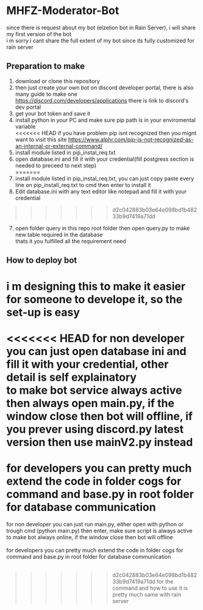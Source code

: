 # MHFZ-Moderator-Bot <br />

since there is request about my bot (elzelion bot in Rain Server), i will share my first version of the bot <br />
i m sorry i cant share the full extent of my bot since its fully customized for rain server <br />

## Preparation to make <br />

1. download or clone this repository <br/>
2. then just create your own bot on discord developer portal, there is also many guide to make one <br/>
   https://discord.com/developers/applications there is link to discord's dev portal <br />
3. get your bot token and save it <br />
4. install python in your PC and make sure pip path is in your enviromental variable <br />
<<<<<<< HEAD
   if you have problem pip isnt recognized then you mignt want to visit this site https://www.alphr.com/pip-is-not-recognized-as-an-internal-or-external-command/ <br />
5. install module listed in pip_instal_req.txt <br />
6. open database.ini and fill it with your credential(fill postgress section is needed to preceed to next step) <br />
=======
5. install module listed in pip_instal_req.txt, you can just copy paste every line on pip_install_req.txt to cmd then enter to install it<br />
6. Edit database.ini with any text editor like notepad and fill it with your credential<br />
>>>>>>> d2c042883b03e64e098bd1b48233b9d7419a71dd
7. open folder query in this repo root folder then open query.py to make new table required in the database<br />
   thats it you fulfilled all the requirement need<br />

## How to deploy bot <br />

i m designing this to make it easier for someone to develope it, so the set-up is easy <br /><br />
<<<<<<< HEAD
for non developer you can just open database ini and fill it with your credential, other detail is self explainatory <br />
to make bot service always active then always open main.py, if the window close then bot will offline, if you prever using discord.py latest version then use mainV2.py instead<br /><br />
for developers you can pretty much extend the code in folder cogs for command and base.py in root folder for database communication <br />
=======
for non developer you can just run main.py, either open with python or trough cmd (python main.py) then enter, make sure script is always active to make bot always online, if the window close then bot will offline <br />  <br />
for developers you can pretty much extend the code in folder cogs for command and base.py in root folder for database communication <br /><br />
>>>>>>> d2c042883b03e64e098bd1b48233b9d7419a71dd
for the command and how to use it is pretty much same with rain server
